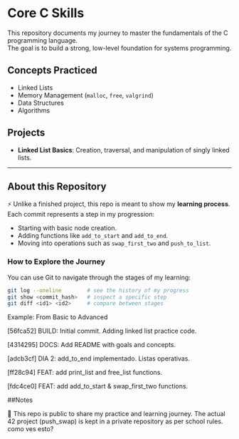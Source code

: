 # Core C Skills

This repository documents my journey to master the fundamentals of the C programming language.  
The goal is to build a strong, low-level foundation for systems programming.

## Concepts Practiced
- Linked Lists
- Memory Management (`malloc`, `free`, `valgrind`)
- Data Structures
- Algorithms

## Projects
- **Linked List Basics**: Creation, traversal, and manipulation of singly linked lists.

---

## About this Repository

⚡️ Unlike a finished project, this repo is meant to show my **learning process**.  
Each commit represents a step in my progression:

- Starting with basic node creation.
- Adding functions like `add_to_start` and `add_to_end`.
- Moving into operations such as `swap_first_two` and `push_to_list`.

### How to Explore the Journey
You can use Git to navigate through the stages of my learning:

```bash
git log --oneline        # see the history of my progress
git show <commit_hash>   # inspect a specific step
git diff <id1> <id2>     # compare between stages
```
Example: From Basic to Advanced

[56fca52] BUILD: Initial commit. Adding linked list practice code.

[4314295] DOCS: Add README with goals and concepts.

[adcb3cf] DIA 2: add_to_end implementado. Listas operativas.

[ff28c94] FEAT: add print_list and free_list functions.

[fdc4ce0] FEAT: add add_to_start & swap_first_two functions.


##Notes

📝 This repo is public to share my practice and learning journey.
The actual 42 project (push_swap) is kept in a private repository as per school rules.
 como ves esto?